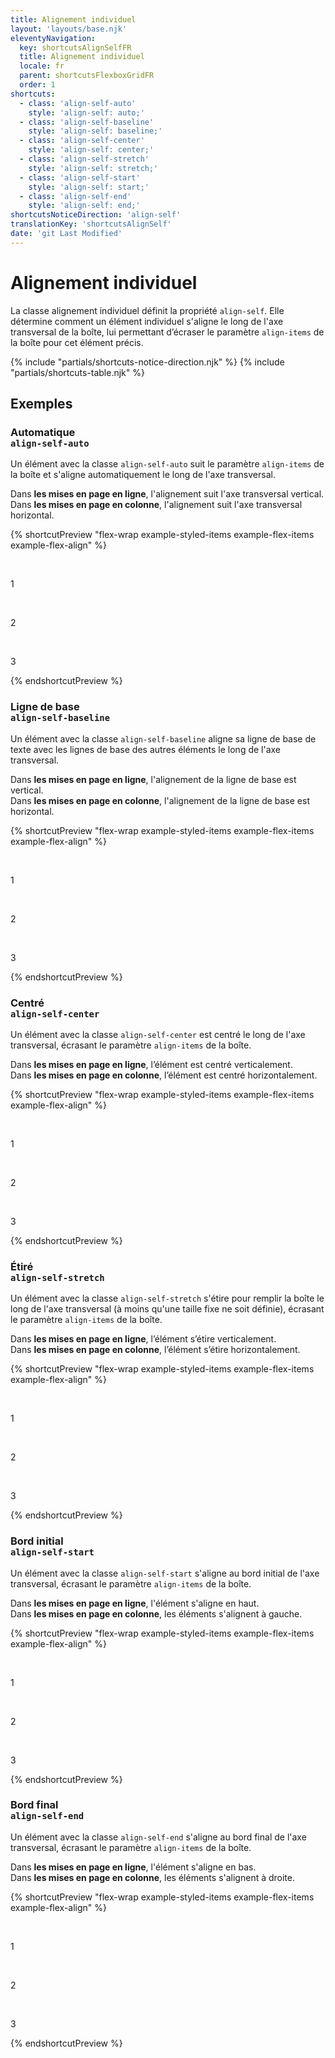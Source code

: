 ```yaml
---
title: Alignement individuel
layout: 'layouts/base.njk'
eleventyNavigation:
  key: shortcutsAlignSelfFR
  title: Alignement individuel
  locale: fr
  parent: shortcutsFlexboxGridFR
  order: 1
shortcuts:
  - class: 'align-self-auto'
    style: 'align-self: auto;'
  - class: 'align-self-baseline'
    style: 'align-self: baseline;'
  - class: 'align-self-center'
    style: 'align-self: center;'
  - class: 'align-self-stretch'
    style: 'align-self: stretch;'
  - class: 'align-self-start'
    style: 'align-self: start;'
  - class: 'align-self-end'
    style: 'align-self: end;'
shortcutsNoticeDirection: 'align-self'
translationKey: 'shortcutsAlignSelf'
date: 'git Last Modified'
---
```


# Alignement individuel

La classe alignement individuel définit la propriété `align-self`. Elle détermine comment un élément individuel s'aligne le long de l'axe transversal de la boîte, lui permettant d’écraser le paramètre `align-items` de la boîte pour cet élément précis.

{% include "partials/shortcuts-notice-direction.njk" %}
{% include "partials/shortcuts-table.njk" %}

## Exemples

### Automatique<br/>`align-self-auto`

Un élément avec la classe `align-self-auto` suit le paramètre `align-items` de la boîte et s'aligne automatiquement le long de l'axe transversal.

Dans **les mises en page en ligne**, l'alignement suit l'axe transversal vertical.<br/>
Dans **les mises en page en colonne**, l'alignement suit l'axe transversal horizontal.

{% shortcutPreview "flex-wrap example-styled-items example-flex-items example-flex-align" %}

<div class="d-flex align-items-center">
  <p>1</p>
  <p class="align-self-auto">2</p>
  <p>3</p>
</div>
{% endshortcutPreview %}

### Ligne de base<br/>`align-self-baseline`

Un élément avec la classe `align-self-baseline` aligne sa ligne de base de texte avec les lignes de base des autres éléments le long de l'axe transversal.

Dans **les mises en page en ligne**, l'alignement de la ligne de base est vertical.<br/>
Dans **les mises en page en colonne**, l'alignement de la ligne de base est horizontal.

{% shortcutPreview "flex-wrap example-styled-items example-flex-items example-flex-align" %}

<div class="d-flex align-items-start">
  <p class="pb-800">1</p>
  <p class="align-self-baseline">2</p>
  <p class="pt-900">3</p>
</div>
{% endshortcutPreview %}

### Centré<br/>`align-self-center`

Un élément avec la classe `align-self-center` est centré le long de l'axe transversal, écrasant le paramètre `align-items` de la boîte.

Dans **les mises en page en ligne**, l’élément est centré verticalement.<br/>
Dans **les mises en page en colonne**, l’élément est centré horizontalement.

{% shortcutPreview "flex-wrap example-styled-items example-flex-items example-flex-align" %}

<div class="d-flex align-items-end">
  <p>1</p>
  <p class="align-self-center">2</p>
  <p>3</p>
</div>
{% endshortcutPreview %}

### Étiré<br/>`align-self-stretch`

Un élément avec la classe `align-self-stretch` s'étire pour remplir la boîte le long de l'axe transversal (à moins qu'une taille fixe ne soit définie), écrasant le paramètre `align-items` de la boîte.

Dans **les mises en page en ligne**, l’élément s’étire verticalement.<br/>
Dans **les mises en page en colonne**, l’élément s’étire horizontalement.

{% shortcutPreview "flex-wrap example-styled-items example-flex-items example-flex-align" %}

<div class="d-flex align-items-center">
  <p>1</p>
  <p class="align-self-stretch">2</p>
  <p>3</p>
</div>
{% endshortcutPreview %}

### Bord initial<br/>`align-self-start`

Un élément avec la classe `align-self-start` s'aligne au bord initial de l'axe transversal, écrasant le paramètre `align-items` de la boîte.

Dans **les mises en page en ligne**, l'élément s'aligne en haut.<br/>
Dans **les mises en page en colonne**, les éléments s'alignent à gauche.

{% shortcutPreview "flex-wrap example-styled-items example-flex-items example-flex-align" %}

<div class="d-flex align-items-center">
  <p>1</p>
  <p class="align-self-start">2</p>
  <p>3</p>
</div>
{% endshortcutPreview %}

### Bord final<br/>`align-self-end`

Un élément avec la classe `align-self-end` s'aligne au bord final de l'axe transversal, écrasant le paramètre `align-items` de la boîte.

Dans **les mises en page en ligne**, l'élément s'aligne en bas.<br/>
Dans **les mises en page en colonne**, les éléments s'alignent à droite.

{% shortcutPreview "flex-wrap example-styled-items example-flex-items example-flex-align" %}

<div class="d-flex align-items-center">
  <p>1</p>
  <p class="align-self-end">2</p>
  <p>3</p>
</div>
{% endshortcutPreview %}
